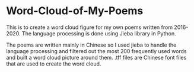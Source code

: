 # Word-Cloud-of-My-Poems
This is to create a word cloud figure for my own poems written from 2016-2020. The language processing is done using Jieba library in Python.

The poems are written mainly in Chinese so I used jieba to handle the language processing and filtered out the most 200 frequently used words and built a word cloud picture around them.
.tff files are Chinese font files that are used to create the word cloud.
